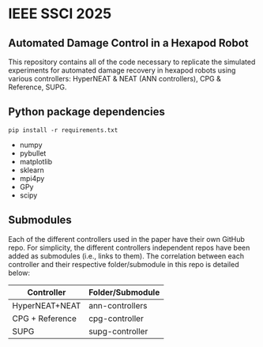 # IEEE SSCI 2025
## Automated Damage Control in a Hexapod Robot

This repository contains all of the code necessary to replicate the simulated experiments for automated damage recovery in hexapod robots using various controllers: HyperNEAT & NEAT (ANN controllers), CPG & Reference, SUPG.


## Python package dependencies
```shell
pip install -r requirements.txt
```
* numpy
* pybullet
* matplotlib
* sklearn
* mpi4py
* GPy
* scipy

## Submodules
Each of the different controllers used in the paper have their own GitHub repo. For simplicity, the different controllers independent repos have been added as submodules (i.e., links to them). The correlation between each controller and their respective folder/submodule in this repo is detailed below:


| Controller      | Folder/Submodule |
|-----------------|------------------|
| HyperNEAT+NEAT  | ann-controllers  |
| CPG + Reference | cpg-controller   |
| SUPG            | supg-controller  |
 
